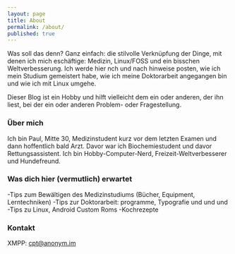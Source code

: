 ```yaml
---
layout: page
title: About
permalink: /about/
published: true
---
```


Was soll das denn? Ganz einfach: die stilvolle Verknüpfung der Dinge, mit denen ich mich eschäftige: Medizin, Linux/FOSS und ein bisschen Weltverbesserung. Ich werde hier nch und nach hinweise posten, wie ich mein Studium gemeistert habe, wie ich meine Doktorarbeit angegangen bin und wie ich mit Linux umgehe.

Dieser Blog ist ein Hobby und hilft vielleicht dem ein oder anderen, der ihn liest, bei der ein oder anderen Problem- oder Fragestellung.

### Über mich

Ich bin Paul, Mitte 30, Medizinstudent kurz vor dem letzten Examen und dann hoffentlich bald Arzt. Davor war ich Biochemiestudent und davor Rettungsassistent. Ich bin Hobby-Computer-Nerd, Freizeit-Weltverbesserer und Hundefreund.

### Was dich hier (vermutlich) erwartet
-Tips zum Bewältigen des Medizinstudiums (Bücher, Equipment, Lerntechniken)
-Tips zur Doktorarbeit: programme, Typografie und und und
-Tips zu Linux, Android Custom Roms
-Kochrezepte

### Kontakt
XMPP: cpt@anonym.im
